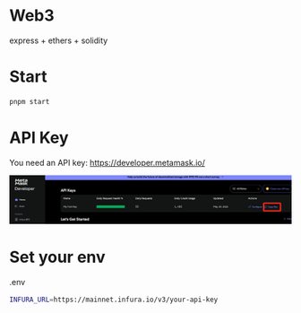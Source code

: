 # Web3

express + ethers + solidity

# Start

```bash
pnpm start
```

# API Key

You need an API key: https://developer.metamask.io/

![image-20250530154237746](./public/api-key.png)

# Set your env

.env

```bash
INFURA_URL=https://mainnet.infura.io/v3/your-api-key
```
